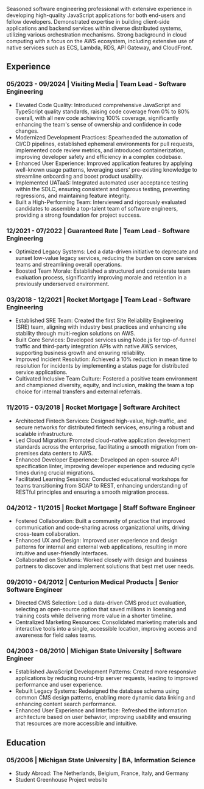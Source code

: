 Seasoned software engineering professional with extensive experience in developing high-quality JavaScript applications for both end-users and fellow developers. Demonstrated expertise in building client-side applications and backend services within diverse distributed systems, utilizing various orchestration mechanisms. Strong background in cloud computing with a focus on the AWS ecosystem, including extensive use of native services such as ECS, Lambda, RDS, API Gateway, and CloudFront.

## Experience

### 05/2023 - 09/2024 | Visiting Media | __Team Lead - Software Engineering__

- Elevated Code Quality: Introduced comprehensive JavaScript and TypeScript quality standards, raising code coverage from 0% to 80% overall, with all new code achieving 100% coverage, significantly enhancing the team's sense of ownership and confidence in code changes.
- Modernized Development Practices: Spearheaded the automation of CI/CD pipelines, established ephemeral environments for pull requests, implemented code review metrics, and introduced containerization, improving developer safety and efficiency in a complex codebase.
- Enhanced User Experience: Improved application features by applying well-known usage patterns, leveraging users' pre-existing knowledge to streamline onboarding and boost product usability.
- Implemented UATaaS: Integrated automated user acceptance testing within the SDLC, ensuring consistent and rigorous testing, preventing regressions, and maintaining feature integrity.
- Built a High-Performing Team: Interviewed and rigorously evaluated candidates to assemble a top-talent team of software engineers, providing a strong foundation for project success.

### 12/2021 - 07/2022 | Guaranteed Rate | __Team Lead - Software Engineering__

- Optimized Legacy Systems: Led a data-driven initiative to deprecate and sunset low-value legacy services, reducing the burden on core services teams and streamlining overall operations.
- Boosted Team Morale: Established a structured and considerate team evaluation process, significantly improving morale and retention in a previously underserved environment.

### 03/2018 - 12/2021 | Rocket Mortgage | __Team Lead - Software Engineering__

- Established SRE Team: Created the first Site Reliability Engineering (SRE) team, aligning with industry best practices and enhancing site stability through multi-region solutions on AWS.
- Built Core Services: Developed services using Node.js for top-of-funnel traffic and third-party integration APIs with native AWS services, supporting business growth and ensuring reliability.
- Improved Incident Resolution: Achieved a 10% reduction in mean time to resolution for incidents by implementing a status page for distributed service applications.
- Cultivated Inclusive Team Culture: Fostered a positive team environment and championed diversity, equity, and inclusion, making the team a top choice for internal transfers and external referrals.

### 11/2015 - 03/2018 | Rocket Mortgage | __Software Architect__

- Architected Fintech Services: Designed high-value, high-traffic, and secure networks for distributed fintech services, ensuring a robust and scalable infrastructure.
- Led Cloud Migration: Promoted cloud-native application development standards across the enterprise, facilitating a smooth migration from on-premises data centers to AWS.
- Enhanced Developer Experience: Developed an open-source API specification linter, improving developer experience and reducing cycle times during crucial migrations.
- Facilitated Learning Sessions: Conducted educational workshops for teams transitioning from SOAP to REST, enhancing understanding of RESTful principles and ensuring a smooth migration process.

### 04/2012 - 11/2015 | Rocket Mortgage | __Staff Software Engineer__

- Fostered Collaboration: Built a community of practice that improved communication and code-sharing across organizational units, driving cross-team collaboration.
- Enhanced UX and Design: Improved user experience and design patterns for internal and external web applications, resulting in more intuitive and user-friendly interfaces.
- Collaborated on Solutions: Worked closely with design and business partners to discover and implement solutions that best met user needs.

### 09/2010 - 04/2012 | Centurion Medical Products | __Senior Software Engineer__

- Directed CMS Selection: Led a data-driven CMS product evaluation, selecting an open-source option that saved millions in licensing and training costs while delivering more value in a shorter timeline.
- Centralized Marketing Resources: Consolidated marketing materials and interactive tools into a single, accessible location, improving access and awareness for field sales teams.

### 04/2003 - 06/2010 | Michigan State University | __Software Engineer__

- Established JavaScript Development Patterns: Created more responsive applications by reducing round-trip server requests, leading to improved performance and user experience.
- Rebuilt Legacy Systems: Redesigned the database schema using common CMS design patterns, enabling more dynamic data linking and enhancing content search performance.
- Enhanced User Experience and Interface: Refreshed the information architecture based on user behavior, improving usability and ensuring that resources are more accessible and intuitive.

## Education

### 05/2006 | Michigan State University | __BA, Information Science__

- Study Abroad: The Netherlands, Belgium, France, Italy, and Germany
- Student Greenhouse Project website
